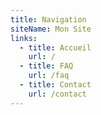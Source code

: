 ```yaml
---
title: Navigation
siteName: Mon Site
links:
  - title: Accueil
    url: /
  - title: FAQ
    url: /faq
  - title: Contact
    url: /contact
---
```

